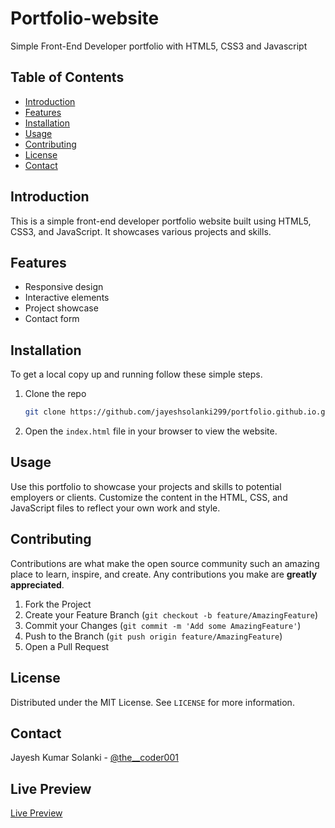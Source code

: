 # Portfolio-website
Simple Front-End Developer portfolio with HTML5, CSS3 and Javascript

## Table of Contents
- [Introduction](#introduction)
- [Features](#features)
- [Installation](#installation)
- [Usage](#usage)
- [Contributing](#contributing)
- [License](#license)
- [Contact](#contact)

## Introduction
This is a simple front-end developer portfolio website built using HTML5, CSS3, and JavaScript. It showcases various projects and skills.

## Features
- Responsive design
- Interactive elements
- Project showcase
- Contact form

## Installation
To get a local copy up and running follow these simple steps.

1. Clone the repo
   ```sh
   git clone https://github.com/jayeshsolanki299/portfolio.github.io.git
   ```
2. Open the `index.html` file in your browser to view the website.

## Usage
Use this portfolio to showcase your projects and skills to potential employers or clients. Customize the content in the HTML, CSS, and JavaScript files to reflect your own work and style.

## Contributing
Contributions are what make the open source community such an amazing place to learn, inspire, and create. Any contributions you make are **greatly appreciated**.

1. Fork the Project
2. Create your Feature Branch (`git checkout -b feature/AmazingFeature`)
3. Commit your Changes (`git commit -m 'Add some AmazingFeature'`)
4. Push to the Branch (`git push origin feature/AmazingFeature`)
5. Open a Pull Request

## License
Distributed under the MIT License. See `LICENSE` for more information.

## Contact
Jayesh Kumar Solanki - [@the__coder001](https://instagram.com/the__coder001)

## Live Preview
[Live Preview](https://)

